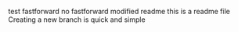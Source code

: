 test
fastforward
no fastforward
modified readme
this is a readme file
Creating a new branch is quick and simple
